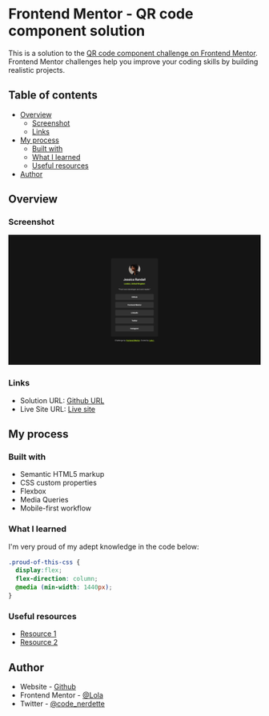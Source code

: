 # Frontend Mentor - QR code component solution

This is a solution to the [QR code component challenge on Frontend Mentor](https://www.frontendmentor.io/challenges/qr-code-component-iux_sIO_H). Frontend Mentor challenges help you improve your coding skills by building realistic projects. 

## Table of contents

- [Overview](#overview)
  - [Screenshot](#screenshot)
  - [Links](#links)
- [My process](#my-process)
  - [Built with](#built-with)
  - [What I learned](#what-i-learned)
  - [Useful resources](#useful-resources)
- [Author](#author)


## Overview

### Screenshot

![](./design/desktop-design.png)

### Links

- Solution URL: [Github URL](https://github.com/lola-ilori/Frontendmentor-Social_links_profile.git)
- Live Site URL: [Live site](https://frontendmentor-social-links-profile-one.vercel.app/)

## My process

### Built with

- Semantic HTML5 markup
- CSS custom properties
- Flexbox
- Media Queries
- Mobile-first workflow

### What I learned
   I'm very proud of my adept knowledge in the code below:

```css
.proud-of-this-css {
  display:flex;
  flex-direction: column;
  @media (min-width: 1440px);
}
```

### Useful resources

- [Resource 1](https://www.w3school.com) 
- [Resource 2](https://www.chatgpt.com)

## Author

- Website - [Github](https://github.com/lola-ilori)
- Frontend Mentor - [@Lola](https://www.frontendmentor.io/profile/lola)
- Twitter - [@code_nerdette](https://www.twitter.com/Code_Nerdette)

